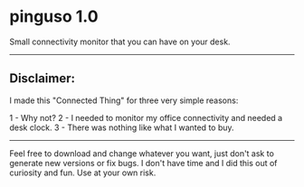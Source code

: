 # pinguso 1.0
Small connectivity monitor that you can have on your desk.

------------------------------------------------------------------------------------------------------------------------------------------------------------------------------------------------------------------------------------------------

Disclaimer:
------------------------------------------------------------------------------------------------------------------------------------------------------------------------------------------------------------------------------------------------
I made this "Connected Thing" for three very simple reasons:

1 - Why not?
2 - I needed to monitor my office connectivity and needed a desk clock.
3 - There was nothing like what I wanted to buy.

------------------------------------------------------------------------------------------------------------------------------------------------------------------------------------------------------------------------------------------------
 Feel free to download and change whatever you want, just don't ask to generate new versions or fix bugs. I don't have time and I did this out of curiosity and fun. Use at your own risk.


